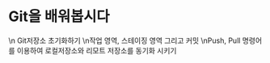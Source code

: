 # Git을 배워봅시다
\n Git저장소 초기화하기
\n작업 영역, 스테이징 영역 그리고 커밋
\nPush, Pull 명령어를 이용하여 로컬저장소와 리모트 저장소를 동기화 시키기
